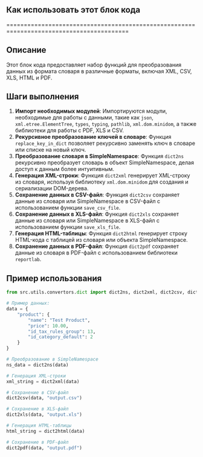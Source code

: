 ## Как использовать этот блок кода
=========================================================================================

Описание
-------------------------
Этот блок кода предоставляет набор функций для преобразования данных из формата словаря в различные форматы, включая XML, CSV, XLS, HTML и PDF. 

Шаги выполнения
-------------------------
1. **Импорт необходимых модулей**: Импортируются модули, необходимые для работы с данными, такие как `json`, `xml.etree.ElementTree`, `types`, `typing`, `pathlib`, `xml.dom.minidom`, а также библиотеки для работы с PDF, XLS и CSV.
2. **Рекурсивное преобразование ключей в словаре**: Функция `replace_key_in_dict` позволяет рекурсивно заменять ключ в словаре или списке на новый ключ.
3. **Преобразование словаря в SimpleNamespace**: Функция `dict2ns` рекурсивно преобразует словарь в объект SimpleNamespace, делая доступ к данным более интуитивным.
4. **Генерация XML-строки**: Функция `dict2xml` генерирует XML-строку из словаря, используя библиотеку `xml.dom.minidom` для создания и сериализации DOM-дерева.
5. **Сохранение данных в CSV-файл**: Функция `dict2csv` сохраняет данные из словаря или SimpleNamespace в CSV-файл с использованием функции `save_csv_file`.
6. **Сохранение данных в XLS-файл**: Функция `dict2xls` сохраняет данные из словаря или SimpleNamespace в XLS-файл с использованием функции `save_xls_file`.
7. **Генерация HTML-таблицы**: Функция `dict2html` генерирует строку HTML-кода с таблицей из словаря или объекта SimpleNamespace.
8. **Сохранение данных в PDF-файл**: Функция `dict2pdf` сохраняет данные из словаря в PDF-файл с использованием библиотеки `reportlab`. 

Пример использования
-------------------------

```python
from src.utils.convertors.dict import dict2ns, dict2xml, dict2csv, dict2xls, dict2html, dict2pdf

# Пример данных:
data = {
    "product": {
        "name": "Test Product",
        "price": 10.00,
        "id_tax_rules_group": 13,
        "id_category_default": 2
    }
}

# Преобразование в SimpleNamespace
ns_data = dict2ns(data)

# Генерация XML-строки
xml_string = dict2xml(data)

# Сохранение в CSV-файл
dict2csv(data, "output.csv")

# Сохранение в XLS-файл
dict2xls(data, "output.xls")

# Генерация HTML-таблицы
html_string = dict2html(data)

# Сохранение в PDF-файл
dict2pdf(data, "output.pdf")
```